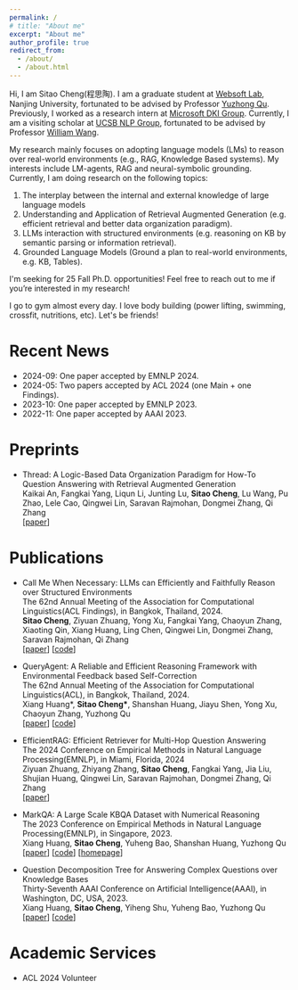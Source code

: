 ```yaml
---
permalink: /
# title: "About me"
excerpt: "About me"
author_profile: true
redirect_from: 
  - /about/
  - /about.html
---
```


 Hi, I am Sitao Cheng(程思陶). I am a graduate student at [Websoft Lab](http://ws.nju.edu.cn/wiki/), Nanjing University, fortunated to be advised by Professor [Yuzhong Qu](http://ws.nju.edu.cn/~yzqu). 
Previously, I worked as a research intern at [Microsoft DKI Group](https://www.microsoft.com/en-us/research/group/data-knowledge-intelligence/).
Currently, I am a visiting scholar at [UCSB NLP Group](http://nlp.cs.ucsb.edu/), fortunated to be advised by Professor [William Wang](https://sites.cs.ucsb.edu/~william/index.html).

 My research mainly focuses on adopting language models (LMs) to reason over real-world environments (e.g., RAG, Knowledge Based systems). My interests include LM-agents, RAG and neural-symbolic grounding. Currently, I am doing research on the following topics:

1. The interplay between the internal and external knowledge of large language models
2. Understanding and Application of Retrieval Augmented Generation (e.g. efficient retrieval and better data organization paradigm).        
3. LLMs interaction with structured environments (e.g. reasoning on KB by semantic parsing or information retrieval).
3. Grounded Language Models (Ground a plan to real-world environments, e.g. KB, Tables).
          
I'm seeking for 25 Fall Ph.D. opportunities! Feel free to reach out to me if you’re interested in my research!

I go to gym almost every day. I love body building (power lifting, swimming, crossfit, nutritions, etc). Let's be friends!

Recent News
======

- 2024-09: One paper accepted by EMNLP 2024.
- 2024-05: Two papers accepted by ACL 2024 (one Main + one Findings).
- 2023-10: One paper accepted by EMNLP 2023.
- 2022-11: One paper accepted by AAAI 2023.  

Preprints
======


- Thread: A Logic-Based Data Organization Paradigm for How-To Question Answering with Retrieval Augmented Generation \
Kaikai An, Fangkai Yang, Liqun Li, Junting Lu, **Sitao Cheng**, Lu Wang, Pu Zhao, Lele Cao, Qingwei Lin, Saravan Rajmohan, Dongmei Zhang, Qi Zhang\
[[paper](https://arxiv.org/abs/2406.13372)]  


Publications
======


- Call Me When Necessary: LLMs can Efficiently and Faithfully Reason over Structured Environments\
The 62nd Annual Meeting of the Association for Computational Linguistics(ACL Findings), in Bangkok, Thailand, 2024.\
**Sitao Cheng**, Ziyuan Zhuang, Yong Xu, Fangkai Yang, Chaoyun Zhang, Xiaoting Qin, Xiang Huang, Ling Chen, Qingwei Lin, Dongmei Zhang, Saravan Rajmohan, Qi Zhang\
[[paper](https://arxiv.org/abs/2403.08593)] [[code](https://github.com/microsoft/Readi)]  



- QueryAgent: A Reliable and Efficient Reasoning Framework with Environmental Feedback based Self-Correction\
The 62nd Annual Meeting of the Association for Computational Linguistics(ACL), in Bangkok, Thailand, 2024.\
Xiang Huang*, **Sitao Cheng\***, Shanshan Huang, Jiayu Shen, Yong Xu, Chaoyun Zhang, Yuzhong Qu\
[[paper](https://arxiv.org/abs/2403.11886)] [[code](https://github.com/cdhx/QueryAgent)]


- EfficientRAG: Efficient Retriever for Multi-Hop Question Answering \
The 2024 Conference on Empirical Methods in Natural Language Processing(EMNLP), in Miami, Florida, 2024 \
Ziyuan Zhuang, Zhiyang Zhang, **Sitao Cheng**, Fangkai Yang, Jia Liu, Shujian Huang, Qingwei Lin, Saravan Rajmohan, Dongmei Zhang, Qi Zhang \
[[paper](https://www.arxiv.org/abs/2408.04259)]  


- MarkQA: A Large Scale KBQA Dataset with Numerical Reasoning\
The 2023 Conference on Empirical Methods in Natural Language Processing(EMNLP), in Singapore, 2023.\
Xiang Huang, **Sitao Cheng**, Yuheng Bao, Shanshan Huang, Yuzhong Qu\
[[paper](https://arxiv.org/abs/2310.15517)] [[code](https://github.com/cdhx/MarkQA)] [[homepage](http://ws.nju.edu.cn/MarkQA)]



- Question Decomposition Tree for Answering Complex Questions over Knowledge Bases\
Thirty-Seventh AAAI Conference on Artificial Intelligence(AAAI), in Washington, DC, USA, 2023. \
Xiang Huang, **Sitao Cheng**, Yiheng Shu, Yuheng Bao, Yuzhong Qu \
[[paper](https://arxiv.org/abs/2306.07597)] [[code](https://github.com/cdhx/QDTQA)]



Academic Services
======

- ACL 2024 Volunteer

